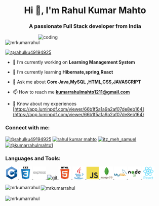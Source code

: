 


<h1 align="center">Hi 👋, I'm Rahul Kumar Mahto</h1>
<h3 align="center">A passionate Full Stack developer from India</h3>
<img align="right" alt="coding" width="400" src="https://user-images.githubusercontent.com/55389276/140866485-8fb1c876-9a8f-4d6a-98dc-08c4981eaf70.gif">

<p align="left"> <img src="https://komarev.com/ghpvc/?username=mrkumarrahul&label=Profile%20views&color=0e75b6&style=flat" alt="mrkumarrahul" /> </p>

<p align="left"> <a href="https://twitter.com/@rahulku49194925" target="blank"><img src="https://img.shields.io/twitter/follow/@rahulku49194925?logo=twitter&style=for-the-badge" alt="@rahulku49194925" /></a> </p>

- 🔭 I’m currently working on **Learning Management System**

- 🌱 I’m currently learning **Hibernate,spring,React**

- 💬 Ask me about **Core Java,MySQL ,HTML,CSS,JAVASCRIPT**

- 📫 How to reach me **kumarrahulmahto1211@gmail.com**

- 📄 Know about my experiences [https://app.luminpdf.com/viewer/66b1f5a1a9a2af07de8eb164](https://app.luminpdf.com/viewer/66b1f5a1a9a2af07de8eb164)

<h3 align="left">Connect with me:</h3>
<p align="left">
<a href="https://twitter.com/@rahulku49194925" target="blank"><img align="center" src="https://raw.githubusercontent.com/rahuldkjain/github-profile-readme-generator/master/src/images/icons/Social/twitter.svg" alt="@rahulku49194925" height="30" width="40" /></a>
<a href="https://linkedin.com/in/rahul kumar mahto" target="blank"><img align="center" src="https://raw.githubusercontent.com/rahuldkjain/github-profile-readme-generator/master/src/images/icons/Social/linked-in-alt.svg" alt="rahul kumar mahto" height="30" width="40" /></a>
<a href="https://instagram.com/itz_meh_samuel" target="blank"><img align="center" src="https://raw.githubusercontent.com/rahuldkjain/github-profile-readme-generator/master/src/images/icons/Social/instagram.svg" alt="itz_meh_samuel" height="30" width="40" /></a>
<a href="https://www.hackerrank.com/@kumarrahulmahto1" target="blank"><img align="center" src="https://raw.githubusercontent.com/rahuldkjain/github-profile-readme-generator/master/src/images/icons/Social/hackerrank.svg" alt="@kumarrahulmahto1" height="30" width="40" /></a>
</p>

<h3 align="left">Languages and Tools:</h3>
<p align="left"> <a href="https://www.w3schools.com/cpp/" target="_blank" rel="noreferrer"> <img src="https://raw.githubusercontent.com/devicons/devicon/master/icons/cplusplus/cplusplus-original.svg" alt="cplusplus" width="40" height="40"/> </a> <a href="https://www.w3schools.com/css/" target="_blank" rel="noreferrer"> <img src="https://raw.githubusercontent.com/devicons/devicon/master/icons/css3/css3-original-wordmark.svg" alt="css3" width="40" height="40"/> </a> <a href="https://expressjs.com" target="_blank" rel="noreferrer"> <img src="https://raw.githubusercontent.com/devicons/devicon/master/icons/express/express-original-wordmark.svg" alt="express" width="40" height="40"/> </a> <a href="https://git-scm.com/" target="_blank" rel="noreferrer"> <img src="https://www.vectorlogo.zone/logos/git-scm/git-scm-icon.svg" alt="git" width="40" height="40"/> </a> <a href="https://www.w3.org/html/" target="_blank" rel="noreferrer"> <img src="https://raw.githubusercontent.com/devicons/devicon/master/icons/html5/html5-original-wordmark.svg" alt="html5" width="40" height="40"/> </a> <a href="https://www.java.com" target="_blank" rel="noreferrer"> <img src="https://raw.githubusercontent.com/devicons/devicon/master/icons/java/java-original.svg" alt="java" width="40" height="40"/> </a> <a href="https://developer.mozilla.org/en-US/docs/Web/JavaScript" target="_blank" rel="noreferrer"> <img src="https://raw.githubusercontent.com/devicons/devicon/master/icons/javascript/javascript-original.svg" alt="javascript" width="40" height="40"/> </a> <a href="https://www.mongodb.com/" target="_blank" rel="noreferrer"> <img src="https://raw.githubusercontent.com/devicons/devicon/master/icons/mongodb/mongodb-original-wordmark.svg" alt="mongodb" width="40" height="40"/> </a> <a href="https://www.mysql.com/" target="_blank" rel="noreferrer"> <img src="https://raw.githubusercontent.com/devicons/devicon/master/icons/mysql/mysql-original-wordmark.svg" alt="mysql" width="40" height="40"/> </a> <a href="https://nodejs.org" target="_blank" rel="noreferrer"> <img src="https://raw.githubusercontent.com/devicons/devicon/master/icons/nodejs/nodejs-original-wordmark.svg" alt="nodejs" width="40" height="40"/> </a> <a href="https://reactjs.org/" target="_blank" rel="noreferrer"> <img src="https://raw.githubusercontent.com/devicons/devicon/master/icons/react/react-original-wordmark.svg" alt="react" width="40" height="40"/> </a> </p>

<p><img align="left" src="https://github-readme-stats.vercel.app/api/top-langs?username=mrkumarrahul&show_icons=true&locale=en&layout=compact" alt="mrkumarrahul" /></p>

<p>&nbsp;<img align="center" src="https://github-readme-stats.vercel.app/api?username=mrkumarrahul&show_icons=true&locale=en" alt="mrkumarrahul" /></p>

<p><img align="center" src="https://github-readme-streak-stats.herokuapp.com/?user=mrkumarrahul&" alt="mrkumarrahul" /></p>
